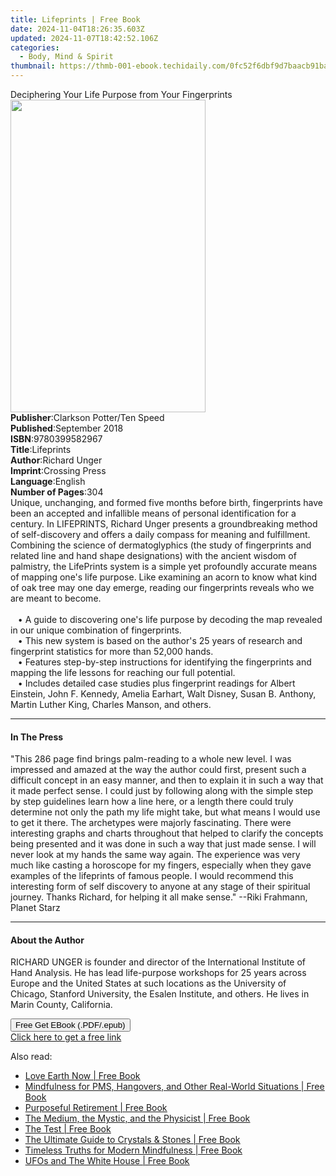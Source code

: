 ```yaml
---
title: Lifeprints | Free Book
date: 2024-11-04T18:26:35.603Z
updated: 2024-11-07T18:42:52.106Z
categories:
  - Body, Mind & Spirit
thumbnail: https://thmb-001-ebook.techidaily.com/0fc52f6dbf9d7baacb91ba8eaebc3047784ac959b1fe48b62da8c475d103a798.jpg
---
```

<main id="book-container">
  <div class="flex flex-col">
    <div class="book-brief flex-1 py-6 px-4 sm:p-6 md:py-10 md:px-8">
      <!-- brief-->
      <div class="book-brief-main">
        Deciphering Your Life Purpose from Your Fingerprints
      </div>
    </div>
    <div
      class="book-meta-info flex-1 grid gap-4 col-start-1 col-end-3 row-start-1 sm:mb-6 sm:grid-cols-4 lg:gap-6 lg:col-start-2 lg:row-end-6 lg:row-span-6 lg:mb-0"
    >
      <div
        class="book-meta-info-left place-content-center mt-4 p-4 text-sm leading-6 col-start-2 col-span-2 dark:text-slate-400"
      >
        <img
          class="w-full h-500 object-cover rounded-lg sm:h-255 sm:col-span-2 lg:col-span-full"
          src="https://img-001-ebook.techidaily.com/a604aab14e1ee7de5df0480f9285c93d583cb51be69a3870a1ebde569d5a120c.jpg"
          alt=""
          width="312"
          height="500"
        />
      </div>
      <div
        class="book-meta-info-right mt-2 col-start-1 row-start-2 col-span-3 self-center"
      >
        <!-- meta data  -->
        <div class="flex flex-col px-4 md:px-8">
          <div class="flex-1">
            <strong>Publisher</strong>:<span class="px-2"
              >Clarkson Potter/Ten Speed</span
            >
          </div>
          <div class="flex-1">
            <strong>Published</strong>:<span class="px-2">September 2018</span>
          </div>
          <div class="flex-1">
            <strong>ISBN</strong>:<span class="px-2">9780399582967</span>
          </div>
          <div class="flex-1">
            <strong>Title</strong>:<span class="px-2">Lifeprints</span>
          </div>
          <div class="flex-1">
            <strong>Author</strong>:<span class="px-2">Richard Unger</span>
          </div>
          <div class="flex-1">
            <strong>Imprint</strong>:<span class="px-2">Crossing Press</span>
          </div>
          <div class="flex-1">
            <strong>Language</strong>:<span class="px-2">English</span>
          </div>
          <div class="flex-1">
            <strong>Number of Pages</strong>:<span class="px-2">304</span>
          </div>
        </div>
      </div>
    </div>
    <div class="book-description flex-1 py-6 px-4 sm:p-6 md:py-10 md:px-8">
      <div class="book-description-main">
        <div accordion-content="" id="description">
          Unique, unchanging, and formed five months before birth, fingerprints
          have been an accepted and infallible means of personal identification
          for a century. In LIFEPRINTS, Richard Unger presents a groundbreaking
          method of self-discovery and offers a daily compass for meaning and
          fulfillment. Combining the science of dermatoglyphics (the study of
          fingerprints and related line and hand shape designations) with the
          ancient wisdom of palmistry, the LifePrints system is a simple yet
          profoundly accurate means of mapping one's life purpose. Like
          examining an acorn to know what kind of oak tree may one day emerge,
          reading our fingerprints reveals who we are meant to become.<br /><br />&nbsp;&nbsp;&nbsp;•&nbsp;A
          guide to discovering one's life purpose by decoding the map revealed
          in our unique combination of fingerprints.
          <br />&nbsp;&nbsp;&nbsp;•&nbsp;This new system is based on the
          author's 25 years of research and fingerprint statistics for more than
          52,000 hands. <br />&nbsp;&nbsp;&nbsp;•&nbsp;Features step-by-step
          instructions for identifying the fingerprints and mapping the life
          lessons for reaching our full potential.
          <br />&nbsp;&nbsp;&nbsp;•&nbsp;Includes detailed case studies plus
          fingerprint readings for Albert Einstein, John F. Kennedy, Amelia
          Earhart, Walt Disney, Susan B. Anthony, Martin Luther King, Charles
          Manson, and others.
        </div>
        <div class="accordion-fader"></div>
      </div>
    </div>
    <div class="book-excerpts flex-1 py-6 px-4 sm:p-6 md:py-10 md:px-8">
      <!-- excerpts-->
      <div class="book-excerpts-main">
        <hr />
        <h4 class="placeholder placeholder-heading">
          <span>In The Press</span>
        </h4>
        <p>
          "This 286 page find brings palm-reading to a whole new level. I was
          impressed and amazed at the way the author could first, present such a
          difficult concept in an easy manner, and then to explain it in such a
          way that it made perfect sense. I could just by following along with
          the simple step by step guidelines learn how a line here, or a length
          there could truly determine not only the path my life might take, but
          what means I would use to get it there. The archetypes were majorly
          fascinating.&nbsp;There were interesting graphs and charts throughout
          that helped to clarify the concepts being presented and it was done in
          such a way that just made sense. I will never look at my hands the
          same way again. The experience was very much like casting a horoscope
          for my fingers, especially when they gave examples of the lifeprints
          of famous people. I would recommend this interesting form of self
          discovery to anyone at any stage of their spiritual journey. Thanks
          Richard, for helping it all make sense." --Riki Frahmann, Planet Starz
        </p>
      </div>
    </div>
    <div class="book-about-author flex-1 py-6 px-4 sm:p-6 md:py-10 md:px-8">
      <!-- about author-->
      <div class="book-main-author-main">
        <hr />
        <h4 class="placeholder placeholder-heading">
          <span>About the Author</span>
        </h4>
        <p>
          RICHARD UNGER is founder and director of the International Institute
          of Hand Analysis. He has lead life-purpose workshops for 25 years
          across Europe and the United States at such locations as the
          University of Chicago, Stanford University, the Esalen Institute, and
          others. He lives in Marin County, California.
        </p>
      </div>
    </div>
    <div class="book-free-get flex-1 py-6 px-4 sm:p-6 md:py-10 md:px-8">
      <button
        id="btn-free-get"
        class="bg-blue-500 hover:bg-blue-700 text-white font-bold py-2 px-4 rounded"
      >
        Free Get EBook (.PDF/.epub)
      </button>
      <div id="countdown-display" class="px-2 text-lg mt-2"></div>
      <a
        id="free-link"
        class="hidden bg-blue-500 hover:bg-blue-700 text-white font-bold py-2 px-4 rounded"
        href="https://www.ebooks.com/en-us/book/96393351/lifeprints/richard-unger/"
        target="_blank"
        >Click here to get a free link</a
      >
    </div>
    <script>
      let countdownTime = 0;
      let countdownInterval = null;
      document
        .getElementById('btn-free-get')
        .addEventListener('click', startCountdown);
      function startCountdown() {
        countdownTime = new Date().getTime() + 60000 * 3;
        countdownInterval = setInterval(updateCountdown, 1000);
        document.getElementById('btn-free-get').disabled = true;
        document
          .getElementById('btn-free-get')
          .classList.add('bg-gray-500', 'cursor-not-allowed');
      }
      function updateCountdown() {
        let currentTime = new Date().getTime();
        let timeLeft = countdownTime - currentTime;
        let secondsLeft = Math.floor(timeLeft / 1000);
        document.getElementById('countdown-display').innerHTML =
          `Remaining time: ${secondsLeft} seconds.`;
        if (secondsLeft <= 0) {
          clearInterval(countdownInterval);
          document.getElementById('btn-free-get').classList.add('hidden');
          document.getElementById('free-link').classList.remove('hidden');
          document.getElementById('countdown-display').innerHTML = '';
        }
      }
    </script>
  </div>
</main>

<ins class="adsbygoogle"
      style="display:block"
      data-ad-client="ca-pub-7571918770474297"
      data-ad-slot="8358498916"
      data-ad-format="auto"
      data-full-width-responsive="true"></ins>
    

<span class="atpl-alsoreadstyle">Also read:</span>
<div><ul>
<li><a href="https://novels-ebooks.techidaily.com/209579020-9781633536265-love-earth-now/"><u>Love Earth Now | Free Book</u></a></li>
<li><a href="https://novels-ebooks.techidaily.com/209577992-9781510730663-mindfulness-for-pms-hangovers-and-other-real-world-situations/"><u>Mindfulness for PMS, Hangovers, and Other Real-World Situations | Free Book</u></a></li>
<li><a href="https://novels-ebooks.techidaily.com/209579022-9781633535022-purposeful-retirement/"><u>Purposeful Retirement | Free Book</u></a></li>
<li><a href="https://novels-ebooks.techidaily.com/209577717-9781621535935-the-medium-the-mystic-and-the-physicist/"><u>The Medium, the Mystic, and the Physicist | Free Book</u></a></li>
<li><a href="https://novels-ebooks.techidaily.com/209578232-9781510729377-the-test/"><u>The Test | Free Book</u></a></li>
<li><a href="https://novels-ebooks.techidaily.com/209578052-9781510709706-the-ultimate-guide-to-crystals-stones/"><u>The Ultimate Guide to Crystals & Stones | Free Book</u></a></li>
<li><a href="https://novels-ebooks.techidaily.com/209578250-9781510728035-timeless-truths-for-modern-mindfulness/"><u>Timeless Truths for Modern Mindfulness | Free Book</u></a></li>
<li><a href="https://novels-ebooks.techidaily.com/209578242-9781510724310-ufos-and-the-white-house/"><u>UFOs and The White House | Free Book</u></a></li>
</ul></div>

